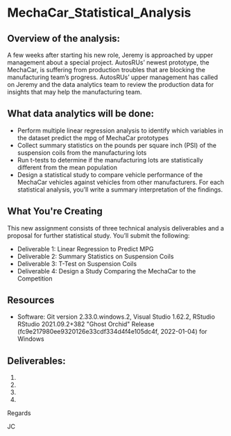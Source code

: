 # MechaCar_Statistical_Analysis

## Overview of the analysis:
A few weeks after starting his new role, Jeremy is approached by upper management about a special project. AutosRUs’ newest prototype, the MechaCar, is suffering from production troubles that are blocking the manufacturing team’s progress. AutosRUs’ upper management has called on Jeremy and the data analytics team to review the production data for insights that may help the manufacturing team.

## What data analytics will be done:
- Perform multiple linear regression analysis to identify which variables in the dataset predict the mpg of MechaCar prototypes
- Collect summary statistics on the pounds per square inch (PSI) of the suspension coils from the manufacturing lots
- Run t-tests to determine if the manufacturing lots are statistically different from the mean population
- Design a statistical study to compare vehicle performance of the MechaCar vehicles against vehicles from other manufacturers. For each statistical analysis, you’ll write a summary interpretation of the findings.

## What You're Creating
This new assignment consists of three technical analysis deliverables and a proposal for further statistical study. You’ll submit the following:

- Deliverable 1: Linear Regression to Predict MPG
- Deliverable 2: Summary Statistics on Suspension Coils
- Deliverable 3: T-Test on Suspension Coils
- Deliverable 4: Design a Study Comparing the MechaCar to the Competition

## Resources
- Software: Git version 2.33.0.windows.2, Visual Studio 1.62.2, RStudio RStudio 2021.09.2+382 "Ghost Orchid" Release (fc9e217980ee9320126e33cdf334d4f4e105dc4f, 2022-01-04) for Windows

## Deliverables:
1.
2.
3.
4.


Regards

JC